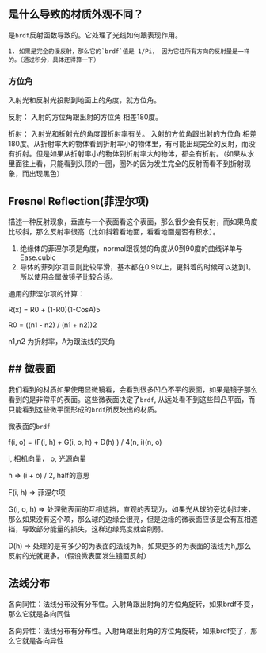 ## 是什么导致的材质外观不同？

是`brdf`反射函数导致的。它处理了光线如何跟表现作用。

	1. 如果是完全的漫反射，那么它的`brdf`值是 1/Pi， 因为它往所有方向的反射量是一样的。（通过积分，具体还得算一下）



### 方位角

入射光和反射光投影到地面上的角度，就方位角。

反射：  入射的方位角跟出射的方位角 相差180度。

折射： 入射光和折射光的角度跟折射率有关。 入射的方位角跟出射的方位角 相差180度。从折射率大的物体看到折射率小的物体里，有可能出现完全的反射，而没有折射。但是如果从折射率小的物体到折射率大的物体，都会有折射。（如果从水里面往上看，只能看到头顶的一圈，圈外的因为发生完全的反射而看不到折射现象，而出现黑色）



## Fresnel Reflection(菲涅尔项)

描述一种反射现象，垂直与一个表面看这个表面，那么很少会有反射，而如果角度比较斜，那么反射率很高（比如斜着看地面，看看地面是否有积水）。

1. 绝缘体的菲涅尔项是角度，normal跟视觉的角度从0到90度的曲线详单与 Ease.cubic
2. 导体的菲列尔项目则比较平滑，基本都在0.9以上，更斜着的时候可以达到1。所以使用金属做镜子比较合适。

通用的菲涅尔项的计算： 

R(x) = R0 + (1-R0)(1-CosA)5  

R0 = ((n1 - n2) / (n1 + n2))2

n1,n2 为折射率，A为跟法线的夹角





## ## 微表面

我们看到的材质如果使用显微镜看，会看到很多凹凸不平的表面，如果是镜子那么看到的是非常平的表面。这些微表面决定了`brdf`, 从远处看不到这些凹凸平面，而只能看到这些微平面形成的`brdf`所反映出的材质。



微表面的`brdf`

f(i, o) = (F(i, h) + G(i, o, h) + D(h) )   /  4(n, i)(n, o)

i, 相机向量， o, 光源向量

h => (i + o) / 2,  half的意思

F(i, h) => 菲涅尔项

G(i, o, h) => 处理微表面的互相遮挡，直观的表现为，如果光从球的旁边射过来，那么如果没有这个项，那么球的边缘会很亮，但是边缘的微表面应该是会有互相遮挡，导致部分能量的损失，这样边缘亮度就会削弱。

D(h) => 处理的是有多少的为表面的法线为h，如果更多的为表面的法线为h,那么反射的光就更多。（假设微表面发生镜面反射）





## 法线分布

各向同性：法线分布没有分布性。入射角跟出射角的方位角旋转，如果brdf不变，那么它就是各向同性

各向异性：法线分布有分布性。入射角跟出射角的方位角旋转，如果brdf变了，那么它就是各向异性













